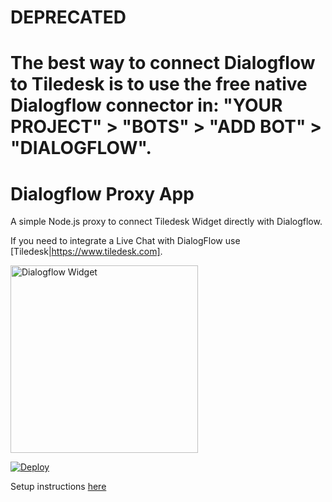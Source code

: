 # DEPRECATED

# The best way to connect Dialogflow to Tiledesk is to use the free native Dialogflow connector in: "YOUR PROJECT" > "BOTS" > "ADD BOT" > "DIALOGFLOW".

# Dialogflow Proxy App
A simple Node.js proxy to connect Tiledesk Widget directly with Dialogflow.

If you need to integrate a Live Chat with DialogFlow use [Tiledesk|https://www.tiledesk.com].

<img src="https://user-images.githubusercontent.com/32564846/66894553-03b71e00-eff1-11e9-9dce-cec116081c22.png" alt="Dialogflow Widget" width="300"/>


[![Deploy](https://www.herokucdn.com/deploy/button.svg)](https://heroku.com/deploy)

Setup instructions [here](https://www.tiledesk.com/tiledesk-widget-to-converse-with-dialogflow/)
